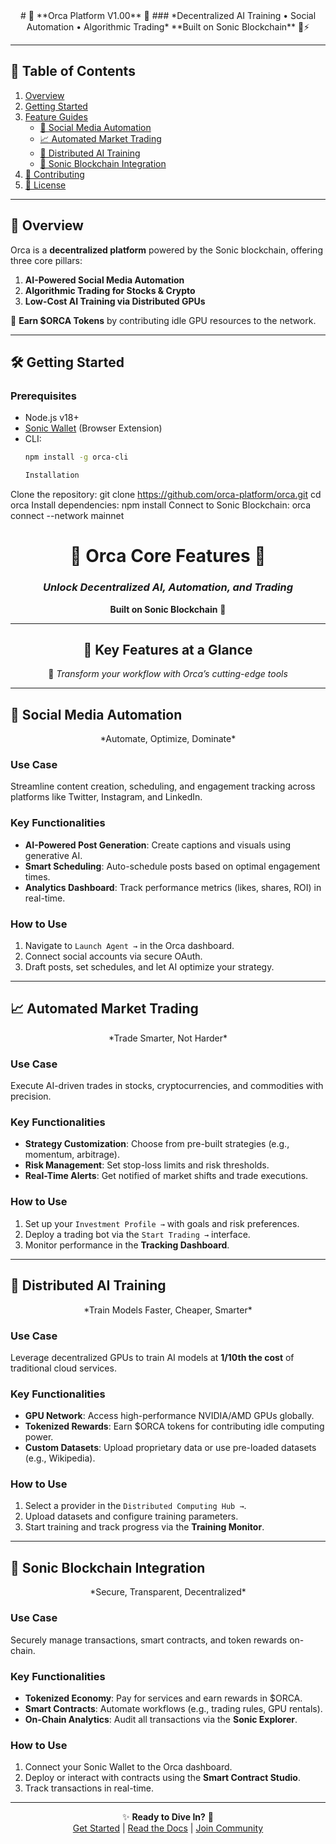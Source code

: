 <div align="center">
# 🐳 **Orca Platform V1.00** 🌊  
### *Decentralized AI Training • Social Automation • Algorithmic Trading*  
**Built on Sonic Blockchain** 🔗⚡  
</div>

---

## 🌟 **Table of Contents**
1. [Overview](#-overview)  
2. [Getting Started](#-getting-started)  
3. [Feature Guides](#-feature-guides)  
   - [🤖 Social Media Automation](#1-social-media-automation)  
   - [📈 Automated Market Trading](#2-automated-market-trading)  
   - [🧠 Distributed AI Training](#3-distributed-ai-training)  
   - [🔗 Sonic Blockchain Integration](#4-sonic-blockchain-integration)  
4. [🤝 Contributing](#-contributing)  
5. [📜 License](#-license)  

---

## 🚀 **Overview** <a name="-overview"></a>
Orca is a **decentralized platform** powered by the Sonic blockchain, offering three core pillars:  
1. **AI-Powered Social Media Automation**  
2. **Algorithmic Trading for Stocks & Crypto**  
3. **Low-Cost AI Training via Distributed GPUs**  

🔸 **Earn $ORCA Tokens** by contributing idle GPU resources to the network.  

---

## 🛠️ **Getting Started** <a name="-getting-started"></a>
### Prerequisites
- Node.js v18+  
- [Sonic Wallet](https://sonic.chain/wallet) (Browser Extension)  
- CLI:  
  ```bash
  npm install -g orca-cli

  Installation
Clone the repository:
git clone https://github.com/orca-platform/orca.git
cd orca
Install dependencies:
npm install
Connect to Sonic Blockchain:
orca connect --network mainnet




<div align="center">

# 🐳 **Orca Core Features** 🌊  
### *Unlock Decentralized AI, Automation, and Trading*  
**Built on Sonic Blockchain** 🔗  

</div>

---

<div align="center">

## 🧩 **Key Features at a Glance**  
🚀 *Transform your workflow with Orca’s cutting-edge tools*  

</div>

---

## 🤖 **Social Media Automation**  
<div align="center">  
*Automate, Optimize, Dominate*  
</div>  

### **Use Case**  
Streamline content creation, scheduling, and engagement tracking across platforms like Twitter, Instagram, and LinkedIn.  

### **Key Functionalities**  
- **AI-Powered Post Generation**: Create captions and visuals using generative AI.  
- **Smart Scheduling**: Auto-schedule posts based on optimal engagement times.  
- **Analytics Dashboard**: Track performance metrics (likes, shares, ROI) in real-time.  

### **How to Use**  
1. Navigate to `Launch Agent →` in the Orca dashboard.  
2. Connect social accounts via secure OAuth.  
3. Draft posts, set schedules, and let AI optimize your strategy.  

---

## 📈 **Automated Market Trading**  
<div align="center">  
*Trade Smarter, Not Harder*  
</div>  

### **Use Case**  
Execute AI-driven trades in stocks, cryptocurrencies, and commodities with precision.  

### **Key Functionalities**  
- **Strategy Customization**: Choose from pre-built strategies (e.g., momentum, arbitrage).  
- **Risk Management**: Set stop-loss limits and risk thresholds.  
- **Real-Time Alerts**: Get notified of market shifts and trade executions.  

### **How to Use**  
1. Set up your `Investment Profile →` with goals and risk preferences.  
2. Deploy a trading bot via the `Start Trading →` interface.  
3. Monitor performance in the **Tracking Dashboard**.  

---

## 🧠 **Distributed AI Training**  
<div align="center">  
*Train Models Faster, Cheaper, Smarter*  
</div>  

### **Use Case**  
Leverage decentralized GPUs to train AI models at **1/10th the cost** of traditional cloud services.  

### **Key Functionalities**  
- **GPU Network**: Access high-performance NVIDIA/AMD GPUs globally.  
- **Tokenized Rewards**: Earn $ORCA tokens for contributing idle computing power.  
- **Custom Datasets**: Upload proprietary data or use pre-loaded datasets (e.g., Wikipedia).  

### **How to Use**  
1. Select a provider in the `Distributed Computing Hub →`.  
2. Upload datasets and configure training parameters.  
3. Start training and track progress via the **Training Monitor**.  

---

## 🔗 **Sonic Blockchain Integration**  
<div align="center">  
*Secure, Transparent, Decentralized*  
</div>  

### **Use Case**  
Securely manage transactions, smart contracts, and token rewards on-chain.  

### **Key Functionalities**  
- **Tokenized Economy**: Pay for services and earn rewards in $ORCA.  
- **Smart Contracts**: Automate workflows (e.g., trading rules, GPU rentals).  
- **On-Chain Analytics**: Audit all transactions via the **Sonic Explorer**.  

### **How to Use**  
1. Connect your Sonic Wallet to the Orca dashboard.  
2. Deploy or interact with contracts using the **Smart Contract Studio**.  
3. Track transactions in real-time.  

---

<div align="center">

✨ **Ready to Dive In?** 🐋  
[Get Started](https://orca.ai) | [Read the Docs](https://docs.orca.ai) | [Join Community](https://discord.gg/orca)  

</div>
